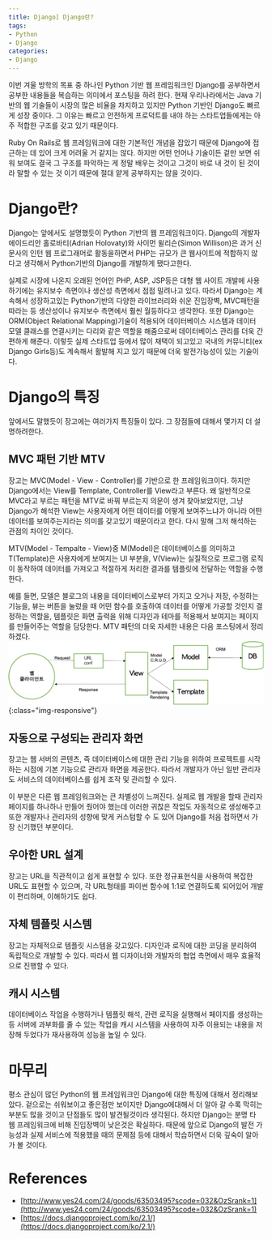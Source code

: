```yaml
---
title: Django] Django란?
tags:
- Python
- Django
categories:
- Django
---
```

이번 겨울 방학의 목표 중 하나인 Python 기반 웹 프레임워크인 Django를 공부하면서 공부한 내용들을 복습하는 의미에서 포스팅을 하려 한다. 현재 우리나라에서는 Java 기반의 웹 기술들이 시장의 많은 비율을 차지하고 있지만 Python 기반인 Django도 빠르게 성장 중이다. 그 이유는 빠르고 안전하게 프로덕트를 내야 하는 스타트업들에게는 아주 적합한 구조를 갖고 있기 때문이다.
<!-- more -->

Ruby On Rails로 웹 프레임워크에 대한 기본적인 개념을 잡았기 때문에 Django에 접근하는 데 있어 크게 어려울 거 같지는 않다. 하지만 어떤 언어나 기술이든 겉만 보면 쉬워 보여도 결국 그 구조를 파악하는 게 정말 배우는 것이고 그것이 바로 내 것이 된 것이라 말할 수 있는 것 이기 때문에 절대 얕게 공부하지는 않을 것이다.

# Django란?

Django는 앞에서도 설명했듯이 Python 기반의 웹 프레임워크이다. Django의 개발자 에이드리안 홀로바티(Adrian Holovaty)와 사이먼 윌리슨(Simon Willison)은 과거 신문사의 인턴 웹 프로그래머로 활동을하면서 PHP는 규모가 큰 웹사이트에 적합하지 않다고 생각해서 Python기반의 Django를 개발하게 됐다고한다.

실제로 시장에 나온지 오래된 언어인 PHP, ASP, JSP등은 대형 웹 사이트 개발에 사용하기에는 유지보수 측면이나 생산성 측면에서 점점 밀려나고 있다. 따라서 Django는 계속해서 성장하고있는 Python기반의 다양한 라이브러리와 쉬운 진입장벽, MVC패턴을 따라는 등 생산성이나 유지보수 측면에서 훨씬 월등하다고 생각한다. 또한 Django는 ORM(Object Relational Mapping)기술이 적용되어 데이터베이스 시스템과 데이터 모델 클래스를 연결시키는 다리와 같은 역할을 해줌으로써 데이터베이스 관리를 더욱 간편하게 해준다. 이렇듯 실제 스타트업 등에서 많이 채택이 되고있고 국내의 커뮤니티(ex Django Girls등)도 계속해서 활발해 지고 있기 때문에 더욱 발전가능성이 있는 기술이다.

# Django의 특징

앞에서도 말했듯이 장고에는 여러가지 특징들이 있다. 그 장점들에 대해서 몇가지 더 설명하려한다.

## MVC 패턴 기반 MTV

장고는 MVC(Model - View - Controller)를 기반으로 한 프레임워크이다. 하지만 Django에서는 View를 Template, Controller를 View라고 부른다. 왜 일반적으로 MVC라고 부르는 패턴을 MTV로 바꿔 부르는지 의문이 생겨 찾아보았지만, 그냥 Django가 해석한 View는 사용자에게 어떤 데이터를 어떻게 보여주느냐가 아니라 어떤 데이터를 보여주는지라는 의미를 갖고있기 때문이라고 한다. 다시 말해 그저 해석하는 관점의 차이인 것이다.

MTV(Model - Tempalte - View)중 M(Model)은 데이터베이스를 의미하고 T(Template)은 사용자에게 보여지는 UI 부분을, V(View)는 실질적으로 프로그램 로직이 동작하여 데이터를 가져오고 적절하게 처리한 결과를 템플릿에 전달하는 역할을 수행한다.

예를 들면, 모델은 블로그의 내용을 데이터베이스로부터 가지고 오거나 저장, 수정하는 기능을, 뷰는 버튼을 눌렀을 때 어떤 함수를 호출하여 데이터를 어떻게 가공할 것인지 결정하는 역할을, 템플릿은 화면 출력을 위해 디자인과 테마를 적용해서 보여지는 페이지를 만들어주는 역할을 담당한다. MTV 패턴의 더욱 자세한 내용은 다음 포스팅에서 정리하겠다.
![Image Alt 텍스트](/assets/images/Django/img1-1.png){:class="img-responsive"}

## 자동으로 구성되는 관리자 화면

장고는 웹 서버의 콘텐츠, 즉 데이터베이스에 대한 관리 기능을 위하여 프로젝트를 시작하는 시점에 기본 기능으로 관리자 화면을 제공한다. 따라서 개발자가 아닌 일반 관리자도 서비스의 데이터베이스를 쉽게 조작 및 관리할 수 있다.

이 부분은 다른 웹 프레임워크와는 큰 차별성이 느껴진다. 실제로 웹 개발을 할때 관리자 페이지를 하나하나 만들어 줬어야 했는데 이러한 귀찮은 작업도 자동적으로 생성해주고 또한 개발자나 관리자의 성향에 맞게 커스텀할 수 도 있어 Django를 처음 접하면서 가장 신기했던 부분이다.

## 우아한 URL 설계

장고는 URL을 직관적이고 쉽게 표현할 수 있다. 또한 정규표현식을 사용하여 복잡한 URL도 표현할 수 있으며, 각 URL형태를 파이썬 함수에 1:1로 연결하도록 되어있어 개발이 편리하며, 이해하기도 쉽다.

## 자체 템플릿 시스템

장고는 자체적으로 템플릿 시스템을 갖고있다. 디자인과 로직에 대한 코딩을 분리하여 독립적으로 개발할 수 있다. 따라서 웹 디자이너와 개발자의 협업 측면에서 매우 효율적으로 진행할 수 있다.

## 캐시 시스템

데이터베이스 작업을 수행하거나 템플릿 해석, 관련 로직을 실행해서 페이지를 생성하는 등 서버에 과부화를 줄 수 있는 작업을 캐시 시스템을 사용하여 자주 이용되는 내용을 저장해 두었다가 재사용하여 성능을 높일 수 있다.

# 마무리

평소 관심이 많던 Python의 웹 프레임워크인 Django에 대한 특징에 대해서 정리해보았다. 겉으로는 쉬워보이고 좋은점만 보이지만 Django에대해서 더 알아 갈 수록 막히는 부분도 많을 것이고 단점들도 많이 발견될것이라 생각된다. 하지만 Django는 분명 타 웹 프레임워크에 비해 진입장벽이 낮은것은 확실하다. 때문에 앞으로 Django의 발전 가능성과 실제 서비스에 적용했을 때의 문제점 등에 대해서 학습하면서 더욱 깊숙이 알아가 볼 것이다.

# References

- [http://www.yes24.com/24/goods/63503495?scode=032&OzSrank=1](http://www.yes24.com/24/goods/63503495?scode=032&OzSrank=1)
- [https://docs.djangoproject.com/ko/2.1/](https://docs.djangoproject.com/ko/2.1/)